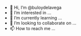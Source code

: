 - 👋 Hi, I’m @buloydelavega
- 👀 I’m interested in ...
- 🌱 I’m currently learning ...
- 💞️ I’m looking to collaborate on ...
- 📫 How to reach me ...

<!---
buloydelavega/buloydelavega is a ✨ special ✨ repository because its `README.md` (this file) appears on your GitHub profile.
You can click the Preview link to take a look at your changes.
--->
